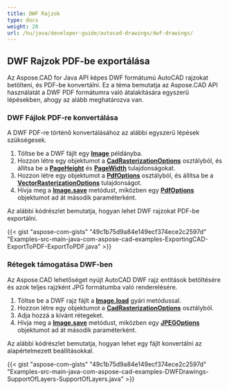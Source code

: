 ```yaml
---
title: DWF Rajzok
type: docs
weight: 20
url: /hu/java/developer-guide/autocad-drawings/dwf-drawings/
---
```


## **DWF Rajzok PDF-be exportálása**

Az Aspose.CAD for Java API képes DWF formátumú AutoCAD rajzokat betölteni, és PDF-be konvertálni. Ez a téma bemutatja az Aspose.CAD API használatát a DWF PDF formátumra való átalakítására egyszerű lépésekben, ahogy az alább meghatározva van.

### **DWF Fájlok PDF-re konvertálása**

A DWF PDF-re történő konvertálásához az alábbi egyszerű lépések szükségesek.

1. Töltse be a DWF fájlt egy [**Image**](https://reference.aspose.com/cad/java/com.aspose.cad/Image) példányba.
2. Hozzon létre egy objektumot a [**CadRasterizationOptions**](https://reference.aspose.com/cad/java/com.aspose.cad.imageoptions/CadRasterizationOptions) osztályból, és állítsa be a [**PageHeight**](https://reference.aspose.com/cad/java/com.aspose.cad.imageoptions/VectorRasterizationOptions#setPageHeight-float-) és [**PageWidth**](https://reference.aspose.com/cad/java/com.aspose.cad.imageoptions/VectorRasterizationOptions#setPageWidth-float-) tulajdonságokat.
3. Hozzon létre egy objektumot a [**PdfOptions**](https://reference.aspose.com/cad/java/com.aspose.cad.imageoptions/PdfOptions) osztályból, és állítsa be a [**VectorRasterizationOptions**](https://reference.aspose.com/cad/java/com.aspose.cad.imageoptions/VectorRasterizationOptions) tulajdonságot.
4. Hívja meg a [**Image.save**](https://reference.aspose.com/cad/java/com.aspose.cad/Image#save--) metódust, miközben egy [**PdfOptions**](https://reference.aspose.com/cad/java/com.aspose.cad.imageoptions/PdfOptions) objektumot ad át második paraméterként.

Az alábbi kódrészlet bemutatja, hogyan lehet DWF rajzokat PDF-be exportálni.

{{< gist "aspose-com-gists" "49c1b75d9a84e149ecf374ece2c2597d" "Examples-src-main-java-com-aspose-cad-examples-ExportingCAD-ExportToPDF-ExportToPDF.java" >}}

### **Rétegek támogatása DWF-ben**

Az Aspose.CAD lehetőséget nyújt AutoCAD DWF rajz entitások betöltésére és azok teljes rajzként JPG formátumba való renderelésére.

1. Töltse be a DWF rajz fájlt a [**Image.load**](https://reference.aspose.com/cad/java/com.aspose.cad/Image#load-java.io.InputStream-) gyári metódussal.
2. Hozzon létre egy objektumot a [**CadRasterizationOptions**](https://reference.aspose.com/cad/java/com.aspose.cad.imageoptions/CadRasterizationOptions) osztályból.
3. Adja hozzá a kívánt rétegeket.
4. Hívja meg a [**Image.save**](https://reference.aspose.com/cad/java/com.aspose.cad/Image#save--) metódust, miközben egy [**JPEGOptions**](https://reference.aspose.com/cad/java/com.aspose.cad.imageoptions/JpegOptions) objektumot ad át második paraméterként.

Az alábbi kódrészlet bemutatja, hogyan lehet egy fájlt konvertálni az alapértelmezett beállításokkal.

{{< gist "aspose-com-gists" "49c1b75d9a84e149ecf374ece2c2597d" "Examples-src-main-java-com-aspose-cad-examples-DWFDrawings-SupportOfLayers-SupportOfLayers.java" >}}
